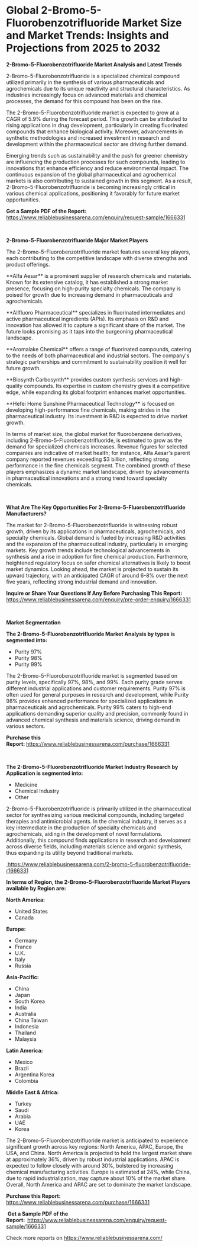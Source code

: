 <p><h1>Global 2-Bromo-5-Fluorobenzotrifluoride Market Size and Market Trends: Insights and Projections from 2025 to 2032</h1></p><p><strong>2-Bromo-5-Fluorobenzotrifluoride Market Analysis and Latest Trends</strong></p>
<p><p>2-Bromo-5-Fluorobenzotrifluoride is a specialized chemical compound utilized primarily in the synthesis of various pharmaceuticals and agrochemicals due to its unique reactivity and structural characteristics. As industries increasingly focus on advanced materials and chemical processes, the demand for this compound has been on the rise.</p><p>The 2-Bromo-5-Fluorobenzotrifluoride market is expected to grow at a CAGR of 5.9% during the forecast period. This growth can be attributed to rising applications in drug development, particularly in creating fluorinated compounds that enhance biological activity. Moreover, advancements in synthetic methodologies and increased investment in research and development within the pharmaceutical sector are driving further demand.</p><p>Emerging trends such as sustainability and the push for greener chemistry are influencing the production processes for such compounds, leading to innovations that enhance efficiency and reduce environmental impact. The continuous expansion of the global pharmaceutical and agrochemical markets is also contributing to sustained growth in this segment. As a result, 2-Bromo-5-Fluorobenzotrifluoride is becoming increasingly critical in various chemical applications, positioning it favorably for future market opportunities.</p></p>
<p><strong>Get a Sample PDF of the Report:&nbsp;</strong> <a href="https://www.reliablebusinessarena.com/enquiry/request-sample/1666331?utm_campaign=1841&utm_medium=2&utm_source=Github&utm_content=ia&utm_term=02022025&utm_id=2-bromo-5-fluorobenzotrifluoride">https://www.reliablebusinessarena.com/enquiry/request-sample/1666331</a></p>
<p>&nbsp;</p>
<p><strong>2-Bromo-5-Fluorobenzotrifluoride Major Market Players</strong></p>
<p><p>The 2-Bromo-5-Fluorobenzotrifluoride market features several key players, each contributing to the competitive landscape with diverse strengths and product offerings.</p><p>**Alfa Aesar** is a prominent supplier of research chemicals and materials. Known for its extensive catalog, it has established a strong market presence, focusing on high-purity specialty chemicals. The company is poised for growth due to increasing demand in pharmaceuticals and agrochemicals.</p><p>**Allfluoro Pharmaceutical** specializes in fluorinated intermediates and active pharmaceutical ingredients (APIs). Its emphasis on R&D and innovation has allowed it to capture a significant share of the market. The future looks promising as it taps into the burgeoning pharmaceutical landscape.</p><p>**Aromalake Chemical** offers a range of fluorinated compounds, catering to the needs of both pharmaceutical and industrial sectors. The company's strategic partnerships and commitment to sustainability position it well for future growth.</p><p>**Biosynth Carbosynth** provides custom synthesis services and high-quality compounds. Its expertise in custom chemistry gives it a competitive edge, while expanding its global footprint enhances market opportunities.</p><p>**Hefei Home Sunshine Pharmaceutical Technology** is focused on developing high-performance fine chemicals, making strides in the pharmaceutical industry. Its investment in R&D is expected to drive market growth.</p><p>In terms of market size, the global market for fluorobenzene derivatives, including 2-Bromo-5-Fluorobenzotrifluoride, is estimated to grow as the demand for specialized chemicals increases. Revenue figures for selected companies are indicative of market health; for instance, Alfa Aesar's parent company reported revenues exceeding $3 billion, reflecting strong performance in the fine chemicals segment. The combined growth of these players emphasizes a dynamic market landscape, driven by advancements in pharmaceutical innovations and a strong trend toward specialty chemicals.</p></p>
<p>&nbsp;</p>
<p><strong>What Are The Key Opportunities For 2-Bromo-5-Fluorobenzotrifluoride Manufacturers?</strong></p>
<p><p>The market for 2-Bromo-5-Fluorobenzotrifluoride is witnessing robust growth, driven by its applications in pharmaceuticals, agrochemicals, and specialty chemicals. Global demand is fueled by increasing R&D activities and the expansion of the pharmaceutical industry, particularly in emerging markets. Key growth trends include technological advancements in synthesis and a rise in adoption for fine chemical production. Furthermore, heightened regulatory focus on safer chemical alternatives is likely to boost market dynamics. Looking ahead, the market is projected to sustain its upward trajectory, with an anticipated CAGR of around 6-8% over the next five years, reflecting strong industrial demand and innovation.</p></p>
<p><strong>Inquire or Share Your Questions If Any Before Purchasing This Report:</strong> <a href="https://www.reliablebusinessarena.com/enquiry/pre-order-enquiry/1666331?utm_campaign=1841&utm_medium=2&utm_source=Github&utm_content=ia&utm_term=02022025&utm_id=2-bromo-5-fluorobenzotrifluoride">https://www.reliablebusinessarena.com/enquiry/pre-order-enquiry/1666331</a></p>
<p>&nbsp;</p>
<p><strong>Market Segmentation</strong></p>
<p><strong>The 2-Bromo-5-Fluorobenzotrifluoride Market Analysis by types is segmented into:</strong></p>
<p><ul><li>Purity 97%</li><li>Purity 98%</li><li>Purity 99%</li></ul></p>
<p><p>The 2-Bromo-5-Fluorobenzotrifluoride market is segmented based on purity levels, specifically 97%, 98%, and 99%. Each purity grade serves different industrial applications and customer requirements. Purity 97% is often used for general purposes in research and development, while Purity 98% provides enhanced performance for specialized applications in pharmaceuticals and agrochemicals. Purity 99% caters to high-end applications demanding superior quality and precision, commonly found in advanced chemical synthesis and materials science, driving demand in various sectors.</p></p>
<p><strong>Purchase this Report:&nbsp;</strong><a href="https://www.reliablebusinessarena.com/purchase/1666331?utm_campaign=1841&utm_medium=2&utm_source=Github&utm_content=ia&utm_term=02022025&utm_id=2-bromo-5-fluorobenzotrifluoride">https://www.reliablebusinessarena.com/purchase/1666331</a></p>
<p>&nbsp;</p>
<p><strong>The 2-Bromo-5-Fluorobenzotrifluoride Market Industry Research by Application is segmented into:</strong></p>
<p><ul><li>Medicine</li><li>Chemical Industry</li><li>Other</li></ul></p>
<p><p>2-Bromo-5-Fluorobenzotrifluoride is primarily utilized in the pharmaceutical sector for synthesizing various medicinal compounds, including targeted therapies and antimicrobial agents. In the chemical industry, it serves as a key intermediate in the production of specialty chemicals and agrochemicals, aiding in the development of novel formulations. Additionally, this compound finds applications in research and development across diverse fields, including materials science and organic synthesis, thus expanding its utility beyond traditional markets.</p></p>
<p><a href="https://www.reliablebusinessarena.com/2-bromo-5-fluorobenzotrifluoride-r1666331?utm_campaign=1841&utm_medium=2&utm_source=Github&utm_content=ia&utm_term=02022025&utm_id=2-bromo-5-fluorobenzotrifluoride">&nbsp;https://www.reliablebusinessarena.com/2-bromo-5-fluorobenzotrifluoride-r1666331</a></p>
<p><strong>In terms of Region, the 2-Bromo-5-Fluorobenzotrifluoride Market Players available by Region are:</strong></p>
<p>
    <p> <strong> North America: </strong>
        <ul>
            <li>United States</li>
            <li>Canada</li>
        </ul>
        </p> 
    <p> <strong> Europe: </strong>
        <ul>
            <li>Germany</li>
            <li>France</li>
            <li>U.K.</li>
            <li>Italy</li>
            <li>Russia</li>
        </ul>
        </p> 
    <p> <strong> Asia-Pacific: </strong>
        <ul>
            <li>China</li>
            <li>Japan</li>
            <li>South Korea</li>
            <li>India</li>
            <li>Australia</li>
            <li>China Taiwan</li>
            <li>Indonesia</li>
            <li>Thailand</li>
            <li>Malaysia</li>
        </ul>
        </p> 
    <p> <strong> Latin America: </strong>
        <ul>
            <li>Mexico</li>
            <li>Brazil</li>
            <li>Argentina Korea</li>
            <li>Colombia</li>
        </ul>
        </p> 
    <p> <strong> Middle East & Africa: </strong>
        <ul>
            <li>Turkey</li>
            <li>Saudi</li>
            <li>Arabia</li>
            <li>UAE</li>
            <li>Korea</li>
        </ul>
    </p>
    </p>
<p><p>The 2-Bromo-5-Fluorobenzotrifluoride market is anticipated to experience significant growth across key regions: North America, APAC, Europe, the USA, and China. North America is projected to hold the largest market share at approximately 36%, driven by robust industrial applications. APAC is expected to follow closely with around 30%, bolstered by increasing chemical manufacturing activities. Europe is estimated at 24%, while China, due to rapid industrialization, may capture about 10% of the market share. Overall, North America and APAC are set to dominate the market landscape.</p></p>
<p><strong>Purchase this Report: </strong><a href="https://www.reliablebusinessarena.com/purchase/1666331?utm_campaign=1841&utm_medium=2&utm_source=Github&utm_content=ia&utm_term=02022025&utm_id=2-bromo-5-fluorobenzotrifluoride">https://www.reliablebusinessarena.com/purchase/1666331</a></p>
<p>&nbsp;<strong>Get a Sample PDF of the Report:&nbsp;&nbsp;</strong><a href="https://www.reliablebusinessarena.com/enquiry/request-sample/1666331?utm_campaign=1841&utm_medium=2&utm_source=Github&utm_content=ia&utm_term=02022025&utm_id=2-bromo-5-fluorobenzotrifluoride">https://www.reliablebusinessarena.com/enquiry/request-sample/1666331</a></p>
<p><strong></strong></p>
<p>Check more reports on <a href="https://www.reliablebusinessarena.com/?utm_campaign=1841&utm_medium=2&utm_source=Github&utm_content=ia&utm_term=02022025&utm_id=2-bromo-5-fluorobenzotrifluoride">https://www.reliablebusinessarena.com/</a></p>